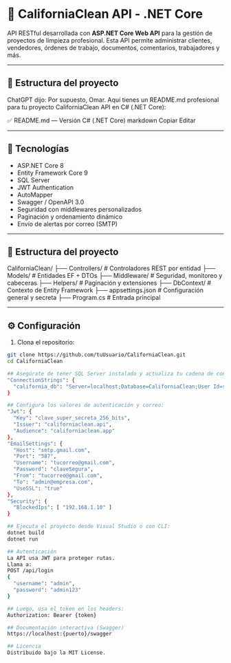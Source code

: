# 🧼 CaliforniaClean API - .NET Core

API RESTful desarrollada con **ASP.NET Core Web API** para la gestión de proyectos de limpieza profesional. Esta API permite administrar clientes, vendedores, órdenes de trabajo, documentos, comentarios, trabajadores y más.

---

## 📁 Estructura del proyecto
ChatGPT dijo:
Por supuesto, Omar. Aquí tienes un README.md profesional para tu proyecto CaliforniaClean API en C# (.NET Core):

✅ README.md — Versión C# (.NET Core)
markdown
Copiar
Editar

---

## 🚀 Tecnologías

- ASP.NET Core 8
- Entity Framework Core 9
- SQL Server
- JWT Authentication
- AutoMapper
- Swagger / OpenAPI 3.0
- Seguridad con middlewares personalizados
- Paginación y ordenamiento dinámico
- Envío de alertas por correo (SMTP)

---

## 📁 Estructura del proyecto

CaliforniaClean/
├── Controllers/ # Controladores REST por entidad
├── Models/ # Entidades EF + DTOs
├── Middleware/ # Seguridad, monitoreo y cabeceras
├── Helpers/ # Paginación y extensiones
├── DbContext/ # Contexto de Entity Framework
├── appsettings.json # Configuración general y secreta
├── Program.cs # Entrada principal

---

## ⚙️ Configuración

1. Clona el repositorio:

```bash
git clone https://github.com/tuUsuario/CaliforniaClean.git
cd CaliforniaClean

## Asegúrate de tener SQL Server instalado y actualiza tu cadena de conexión en appsettings.json:
"ConnectionStrings": {
  "california_db": "Server=localhost;Database=CaliforniaClean;User Id=sa;Password=TuClave123;"
}

## Configura los valores de autenticación y correo:
"Jwt": {
  "Key": "clave_super_secreta_256_bits",
  "Issuer": "californiaclean.api",
  "Audience": "californiaclean.app"
},
"EmailSettings": {
  "Host": "smtp.gmail.com",
  "Port": "587",
  "Username": "tucorreo@gmail.com",
  "Password": "claveSegura",
  "From": "tucorreo@gmail.com",
  "To": "admin@empresa.com",
  "UseSSL": "true"
},
"Security": {
  "BlockedIps": [ "192.168.1.10" ]
}

## Ejecuta el proyecto desde Visual Studio o con CLI:
dotnet build
dotnet run

## Autenticación
La API usa JWT para proteger rutas.
Llama a:
POST /api/login
{
  "username": "admin",
  "password": "admin123"
}

## Luego, usa el token en los headers:
Authorization: Bearer {token}

## Documentación interactiva (Swagger)
https://localhost:{puerto}/swagger

## Licencia
Distribuido bajo la MIT License.





